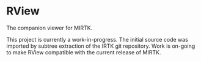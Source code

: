 # RView
The companion viewer for MIRTK.

This project is currently a work-in-progress. The initial source code was
imported by subtree extraction of the IRTK git repository. Work is on-going
to make RView compatible with the current release of MIRTK.
